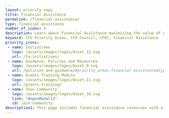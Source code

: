 ```yaml
---
layout: priority-copy
title: Financial Assistance
permalink: /financial-assistance/
type: financial-assistance
number_of_icons: 4
description: Learn about Financial Assistance maximizing the value of grant funding.
keyword: CFO Priority Areas, CFO Council, CFOC, Financial Assistance
priority_icons: 
 - name: Initiatives
   logo: /assets/images/logos/Asset_12.svg
   url: /fa-initiatives/
 - name: Guidance, Policies and Resources
   logo: /assets/images/logos/Asset_9.svg
   url: /policies-and-guidance/#priority_area=.financial-assistance&type=*
 - name: Grants Training Module
   logo: /assets/images/logos/Asset_11.svg
   url: /grants-training/
 - name: Join Community 
   logo: /assets/images/logos/Asset_10.svg
   link: "#openModal13"  
   id: join-community
description1: This page includes financial assistance resources with a focus on grants management, including Result-Oriented Accountability for Grants.
---
```




